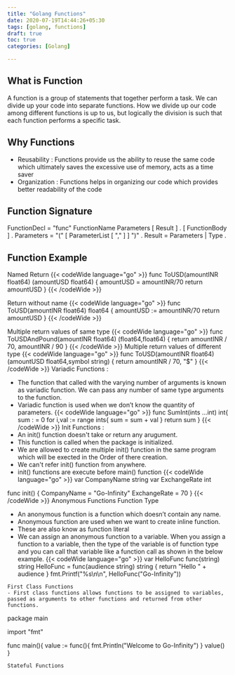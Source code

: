 ```yaml
---
title: "Golang Functions"
date: 2020-07-19T14:44:26+05:30
tags: [golang, functions]
draft: true
toc: true
categories: [Golang]

---
```

## What is Function
A function is a group of statements that together perform a task. We can divide up your code into separate functions. How we divide up our code among different functions is up to us, but logically the division is such that each function performs a specific task.

## Why Functions
- Reusability :
Functions provide us the ability to reuse the same code which ultimately saves the excessive use of memory, acts as a time saver 
- Organization :
Functions helps in organizing our code which provides better readability of the code

## Function Signature
FunctionDecl = "func" FunctionName Parameters [ Result ] . [ FunctionBody ] .
Parameters     = "(" [ ParameterList [ "," ] ] ")" .
Result         = Parameters | Type .

## Function Example
Named Return
{{< codeWide language="go" >}}
func ToUSD(amountINR float64) (amountUSD float64) {
    amountUSD = amountINR/70 
    return amountUSD
}
{{< /codeWide >}}

Return without name
{{< codeWide language="go" >}}
func ToUSD(amountINR float64) float64 {
    amountUSD := amountINR/70 
    return amountUSD
}
{{< /codeWide >}}

Multiple return values of same type
{{< codeWide language="go" >}}
func ToUSDAndPound(amountINR float64) (float64,float64) {
    return amountINR / 70, amountINR / 90
}
{{< /codeWide >}}
Multiple return values of different type
{{< codeWide language="go" >}}
func ToUSD(amountINR float64) (amountUSD float64,symbol string) {
    return amountINR / 70, "$"
}
{{< /codeWide >}}
Variadic Functions : 
- The function that called with the varying number of arguments is known as variadic function. We can pass any number of same type arguments to the function.
- Variadic function is used when we don’t know the quantity of parameters.
{{< codeWide language="go" >}}
func SumInt(ints ...int) int{
    sum : = 0
    for i,val := range ints{
        sum = sum + val
    }
    return sum
}
{{< /codeWide >}}
Init Functions :
- An init() function doesn't take or return any arugument. 
- This function is called when the package is initialized. 
- We are allowed to create multiple init() function in the same program which will be exected in the Order of there creation. 
- We can't refer init() function from anywhere. 
- init() functions are execute before main() function
{{< codeWide language="go" >}}
var CompanyName string
var ExchangeRate int

func init() {
	CompanyName = "Go-Infinity"
	ExchangeRate = 70
}
{{< /codeWide >}}
Anonymous Functions
Function Type
- An anonymous function is a function which doesn’t contain any name.
- Anonymous function are used when we want to create inline function.
- These are also know as function literal
- We can assign an anonymous function to a variable. When you assign a function to a variable, then the type of the variable is of function type and you can call that variable like a function call as shown in the below example.
{{< codeWide language="go" >}}
var HelloFunc func(string) string
HelloFunc = func(audience string) string {
    return "Hello " + audience
}
fmt.Printf("%s\n\n", HelloFunc("Go-Infinity"))
```
First Class Functions
- First class functions allows functions to be assigned to variables, passed as arguments to other functions and returned from other functions.
```
package main

import "fmt"

func main(){
    value := func(){
        fmt.Println("Welcome to Go-Infinity")
    }
    value()
}


```
Stateful Functions

